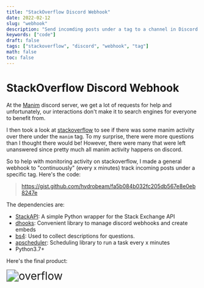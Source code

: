 ```yaml
---
title: "StackOverflow Discord Webhook"
date: 2022-02-12
slug: "webhook"
description: "Send incomding posts under a tag to a channel in Discord."
keywords: ["code"]
draft: false
tags: ["stackoverflow", "discord", "webhook", "tag"]
math: false
toc: false
---
```



# StackOverflow Discord Webhook

At the [Manim](https://www.manim.community/) discord server, we get a lot of requests for help and unfortunately, our interactions don't make it to search engines for everyone to benefit from.

I then took a look at [stackoverflow](https://stackoverflow.com/) to see if there was some manim activity over there under the `manim` tag. To my surprise, there were more questions than I thought there would be! However, there were many that were left unanswered since pretty much all manim activity happens on discord.

So to help with monitoring activity on stackoverflow, I made a general webhook to "continuously" (every x  minutes) track incoming posts under a specific tag. Here's the code:

> https://gist.github.com/hydrobeam/fa5b084b032fc205db567e8e0eb8247e

The dependencies are:
- [StackAPI](https://github.com/AWegnerGitHub/stackapi): A simple Python wrapper for the Stack Exchange API
- [dhooks](https://github.com/kyb3r/dhooks): Convenient library to manage discord webhooks and create embeds
- [bs4](https://www.crummy.com/software/BeautifulSoup/bs4/doc/): Used to collect descriptions for questions.
- [apscheduler](https://github.com/agronholm/apscheduler/tree/master): Scheduling library to run a task every x minutes
- Python3.7+


Here's the final product:

<img src="/img/overflow.png" alt="overflow" style="zoom:200%;"/>
